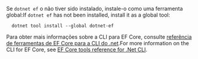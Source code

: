 <span data-ttu-id="7f504-101">Se `dotnet ef` o não tiver sido instalado, instale-o como uma ferramenta global:</span><span class="sxs-lookup"><span data-stu-id="7f504-101">If `dotnet ef` has not been installed, install it as a global tool:</span></span>

```dotnetcli
  dotnet tool install --global dotnet-ef
```

<span data-ttu-id="7f504-102">Para obter mais informações sobre a CLI para EF Core, consulte [referência de ferramentas de EF Core para a CLI do .net](/ef/core/miscellaneous/cli/dotnet).</span><span class="sxs-lookup"><span data-stu-id="7f504-102">For more information on the CLI for EF Core, see [EF Core tools reference for .Net CLI](/ef/core/miscellaneous/cli/dotnet).</span></span>